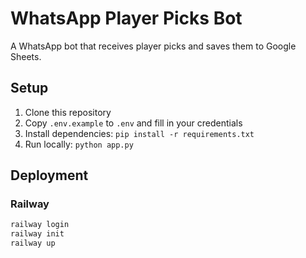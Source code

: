 # WhatsApp Player Picks Bot

A WhatsApp bot that receives player picks and saves them to Google Sheets.

## Setup

1. Clone this repository
2. Copy `.env.example` to `.env` and fill in your credentials
3. Install dependencies: `pip install -r requirements.txt`
4. Run locally: `python app.py`

## Deployment

### Railway
```bash
railway login
railway init
railway up

